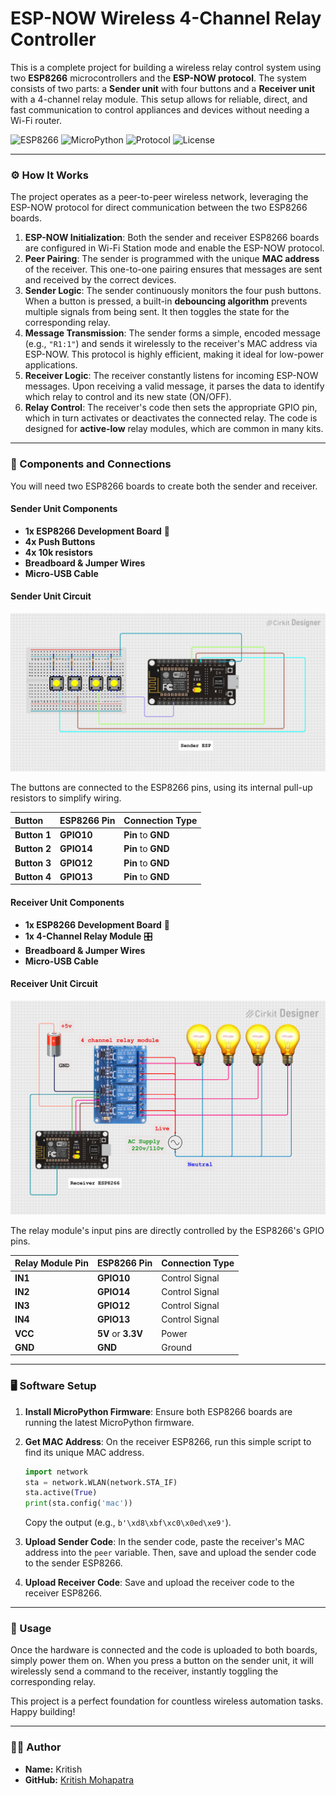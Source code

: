 # ESP-NOW Wireless 4-Channel Relay Controller

This is a complete project for building a wireless relay control system using two **ESP8266** microcontrollers and the **ESP-NOW protocol**. The system consists of two parts: a **Sender unit** with four buttons and a **Receiver unit** with a 4-channel relay module. This setup allows for reliable, direct, and fast communication to control appliances and devices without needing a Wi-Fi router.

![ESP8266](https://img.shields.io/badge/Board-ESP8266-blueviolet?style=for-the-badge&logo=espressif)
![MicroPython](https://img.shields.io/badge/MicroPython-FF69B4?style=for-the-badge&logo=micropython)
![Protocol](https://img.shields.io/badge/Protocol-ESP--NOW-informational?style=for-the-badge)
![License](https://img.shields.io/badge/License-MIT-brightgreen?style=for-the-badge)


---

### ⚙️ How It Works

The project operates as a peer-to-peer wireless network, leveraging the ESP-NOW protocol for direct communication between the two ESP8266 boards.

1.  **ESP-NOW Initialization**: Both the sender and receiver ESP8266 boards are configured in Wi-Fi Station mode and enable the ESP-NOW protocol.
2.  **Peer Pairing**: The sender is programmed with the unique **MAC address** of the receiver. This one-to-one pairing ensures that messages are sent and received by the correct devices.
3.  **Sender Logic**: The sender continuously monitors the four push buttons. When a button is pressed, a built-in **debouncing algorithm** prevents multiple signals from being sent. It then toggles the state for the corresponding relay.
4.  **Message Transmission**: The sender forms a simple, encoded message (e.g., `"R1:1"`) and sends it wirelessly to the receiver's MAC address via ESP-NOW. This protocol is highly efficient, making it ideal for low-power applications.
5.  **Receiver Logic**: The receiver constantly listens for incoming ESP-NOW messages. Upon receiving a valid message, it parses the data to identify which relay to control and its new state (ON/OFF).
6.  **Relay Control**: The receiver's code then sets the appropriate GPIO pin, which in turn activates or deactivates the connected relay. The code is designed for **active-low** relay modules, which are common in many kits.

---

### 🧱 Components and Connections

You will need two ESP8266 boards to create both the sender and receiver.

#### Sender Unit Components

* **1x ESP8266 Development Board** 🧠
* **4x Push Buttons**
* **4x 10k resistors**
* **Breadboard & Jumper Wires**
* **Micro-USB Cable**

#### Sender Unit Circuit

![Sender Circuit Diagram](Circuit_Diagram/send_image.png)

The buttons are connected to the ESP8266 pins, using its internal pull-up resistors to simplify wiring. 

| Button | ESP8266 Pin | Connection Type |
| :--- | :-------- | :-------------- |
| **Button 1** | **GPIO10**| **Pin** to **GND** |
| **Button 2** | **GPIO14**| **Pin** to **GND** |
| **Button 3** | **GPIO12**| **Pin** to **GND** |
| **Button 4** | **GPIO13**| **Pin** to **GND** |

#### Receiver Unit Components

* **1x ESP8266 Development Board** 🧠
* **1x 4-Channel Relay Module** 🎛️
* **Breadboard & Jumper Wires**
* **Micro-USB Cable**

#### Receiver Unit Circuit
![Receiver Circuit Diagram](Circuit_Diagram/rec_image.png)

The relay module's input pins are directly controlled by the ESP8266's GPIO pins.

| Relay Module Pin | ESP8266 Pin | Connection Type |
| :--- | :-------- | :-------------- |
| **IN1** | **GPIO10**| Control Signal |
| **IN2** | **GPIO14**| Control Signal |
| **IN3** | **GPIO12**| Control Signal |
| **IN4** | **GPIO13**| Control Signal |
| **VCC** | **5V** or **3.3V**| Power          |
| **GND** | **GND** | Ground         |

---

### 🖥️ Software Setup

1.  **Install MicroPython Firmware**: Ensure both ESP8266 boards are running the latest MicroPython firmware.
2.  **Get MAC Address**: On the receiver ESP8266, run this simple script to find its unique MAC address.

    ```python
    import network
    sta = network.WLAN(network.STA_IF)
    sta.active(True)
    print(sta.config('mac'))
    ```
    Copy the output (e.g., `b'\xd8\xbf\xc0\x0ed\xe9'`).
3.  **Upload Sender Code**: In the sender code, paste the receiver's MAC address into the `peer` variable. Then, save and upload the sender code to the sender ESP8266.
4.  **Upload Receiver Code**: Save and upload the receiver code to the receiver ESP8266.

---

### 🚀 Usage

Once the hardware is connected and the code is uploaded to both boards, simply power them on. When you press a button on the sender unit, it will wirelessly send a command to the receiver, instantly toggling the corresponding relay.

This project is a perfect foundation for countless wireless automation tasks. Happy building!

---

### 👨‍💻 Author

-   **Name:** Kritish
-   **GitHub:** [Kritish Mohapatra](https://github.com/kritishmohapatra)